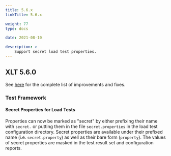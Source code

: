 ```yaml
---
title: 5.6.x
linkTitle: 5.6.x

weight: 77
type: docs

date: 2021-08-10

description: >
    Support secret load test properties.
---
```


## XLT 5.6.0

See <a href="https://github.com/Xceptance/XLT/milestone/13?closed=1" target="_blank">here</a> for the complete list of improvements and fixes.

### Test Framework

#### Secret Properties for Load Tests

Properties can now be marked as "secret" by either prefixing their name with `secret.` or putting them in the file `secret.properties` in the load test configuration directory. Secret properties are available under their prefixed name (i.e. `secret.property`) as well as their bare form (`property`). The values of secret properties are masked in the test result set and configuration reports.